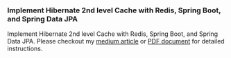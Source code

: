 ### Implement Hibernate 2nd level Cache with Redis, Spring Boot, and Spring Data JPA
Implement Hibernate 2nd level Cache with Redis, Spring Boot, and Spring Data JPA. Please checkout my [medium article](https://pavankjadda.medium.com/implement-hibernate-2nd-level-cache-with-redis-spring-boot-and-spring-data-jpa-7cdbf5632883) or [PDF document](src/main/resources/Implement%20Hibernate%202nd%20level%20cache%20with%20Redis%2C%20Spring%20Boot%2C%20and%20Spring%20Data%20JPA.pdf) for detailed instructions.
